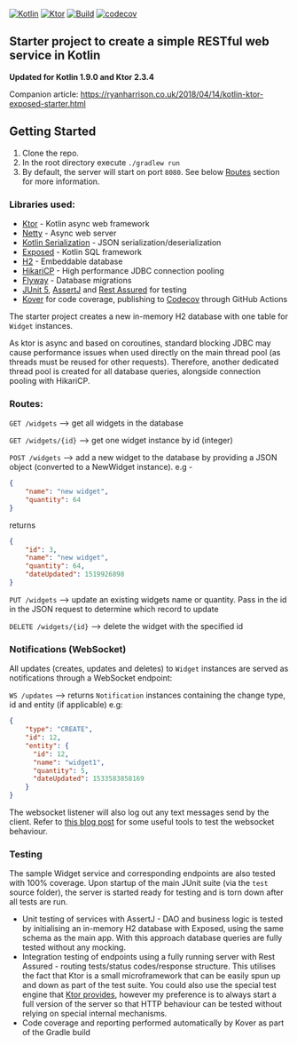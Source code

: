 [![Kotlin](https://img.shields.io/badge/kotlin-1.9.20-blue.svg?logo=kotlin)](http://kotlinlang.org)
[![Ktor](https://img.shields.io/badge/ktor-2.3.6-blue.svg)](https://github.com/ktorio/ktor)
[![Build](https://github.com/raharrison/kotlin-ktor-exposed-starter/workflows/Build/badge.svg)](https://github.com/raharrison/kotlin-ktor-exposed-starter/actions/workflows/build.yml)
[![codecov](https://codecov.io/gh/raharrison/kotlin-ktor-exposed-starter/branch/master/graph/badge.svg?token=v2k9oObm0C)](https://codecov.io/gh/raharrison/kotlin-ktor-exposed-starter)

## Starter project to create a simple RESTful web service in Kotlin

**Updated for Kotlin 1.9.0 and Ktor 2.3.4**

Companion article: <https://ryanharrison.co.uk/2018/04/14/kotlin-ktor-exposed-starter.html>

## Getting Started

1. Clone the repo.
2. In the root directory execute `./gradlew run`
3. By default, the server will start on port `8080`. See below [Routes](#routes) section for more information.

### Libraries used:

 - [Ktor](https://github.com/ktorio/ktor) - Kotlin async web framework
 - [Netty](https://github.com/netty/netty) - Async web server
 - [Kotlin Serialization](https://github.com/Kotlin/kotlinx.serialization) - JSON serialization/deserialization
 - [Exposed](https://github.com/JetBrains/Exposed) - Kotlin SQL framework
 - [H2](https://github.com/h2database/h2database) - Embeddable database
 - [HikariCP](https://github.com/brettwooldridge/HikariCP) - High performance JDBC connection pooling
 - [Flyway](https://flywaydb.org/) - Database migrations
 - [JUnit 5](https://junit.org/junit5/), [AssertJ](http://joel-costigliola.github.io/assertj/)
   and [Rest Assured](http://rest-assured.io/) for testing
 - [Kover](https://github.com/Kotlin/kotlinx-kover) for code coverage, publishing
   to [Codecov](https://about.codecov.io/) through GitHub Actions
 
The starter project creates a new in-memory H2 database with one table for `Widget` instances.

As ktor is async and based on coroutines, standard blocking JDBC may cause performance issues when used
directly on the main thread pool (as threads must be reused for other requests). Therefore, another dedicated thread
pool is created for all database queries, alongside connection pooling with HikariCP. 

### Routes:

`GET /widgets` --> get all widgets in the database

`GET /widgets/{id}` --> get one widget instance by id (integer)

`POST /widgets` --> add a new widget to the database by providing a JSON object (converted to a NewWidget instance). e.g - 

```json
{
    "name": "new widget",
    "quantity": 64
}
```

returns

```json
{
    "id": 3,
    "name": "new widget",
    "quantity": 64,
    "dateUpdated": 1519926898
}
```  
    
`PUT /widgets` --> update an existing widgets name or quantity. Pass in the id in the JSON request to determine which record to update

`DELETE /widgets/{id}` --> delete the widget with the specified id

### Notifications (WebSocket)

All updates (creates, updates and deletes) to `Widget` instances are served as notifications through a WebSocket endpoint:

`WS /updates` --> returns `Notification` instances containing the change type, id and entity (if applicable) e.g:

```json
{ 
    "type": "CREATE", 
    "id": 12, 
    "entity": { 
      "id": 12, 
      "name": "widget1", 
      "quantity": 5, 
      "dateUpdated": 1533583858169 
    }
}
```

The websocket listener will also log out any text messages send by the client. Refer to [this blog post](https://ryanharrison.co.uk/2018/08/19/testing-websockets.html) for some useful tools to test the websocket behaviour.

### Testing

The sample Widget service and corresponding endpoints are also tested with 100% coverage. Upon startup of the main JUnit suite (via the `test` source folder), the server is started ready for testing and is torn down after all tests are run.

- Unit testing of services with AssertJ - DAO and business logic is tested by initialising an in-memory H2 database with
  Exposed, using the same schema as the main app. With this approach database queries are fully tested without any
  mocking.
- Integration testing of endpoints using a fully running server with Rest Assured - routing tests/status codes/response
  structure. This utilises the fact that Ktor is a small microframework that can be easily spun up and down as part of
  the test suite. You could also use the special test engine that [Ktor provides](https://ktor.io/docs/testing.html),
  however my preference is to always start a full version of the server so that HTTP behaviour can be tested without
  relying on special internal mechanisms.
- Code coverage and reporting performed automatically by Kover as part of the Gradle build
